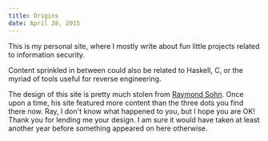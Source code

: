 ```yaml
---
title: Origins
date: April 28, 2015
---
```


This is my personal site, where I mostly write about
fun little projects related to information security.

Content sprinkled in between could also be related
to Haskell, C, or the myriad of tools useful for
reverse engineering.

The design of this site is pretty much stolen from
[Raymond Sohn](http://raysohn.com). Once upon a
time, his site featured more content than the
three dots you find there now. Ray, I don't know
what happened to you, but I hope you are OK!
Thank you for lending me your design. I am sure it would have taken at least another year before 
something appeared on here otherwise.
